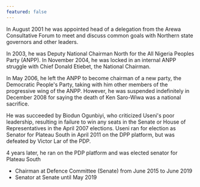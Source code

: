 ```yaml
---
featured: false
---
```

In August 2001 he was appointed head of a delegation from the Arewa Consultative Forum to meet and discuss common goals with Northern state governors and other leaders.

In 2003, he was Deputy National Chairman North for the All Nigeria Peoples Party (ANPP). In November 2004, he was locked in an internal ANPP struggle with Chief Donald Etiebet, the National Chairman.

In May 2006, he left the ANPP to become chairman of a new party, the Democratic People's Party, taking with him other members of the progressive wing of the ANPP. However, he was suspended indefinitely in December 2008 for saying the death of Ken Saro-Wiwa was a national sacrifice.

He was succeeded by Biodun Ogunbiyi, who criticized Useni's poor leadership, resulting in failure to win any seats in the Senate or House of Representatives in the April 2007 elections. Useni ran for election as Senator for Plateau South in April 2011 on the DPP platform, but was defeated by Victor Lar of the PDP.

4 years later, he ran on the PDP platform and was elected senator for Plateau South

* Chairman at Defence Committee (Senate) from June 2015 to June 2019
* Senator at Senate until May 2019

